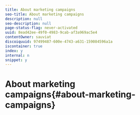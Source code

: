 ```yaml
---
title: About marketing campaigns
seo-title: About marketing campaigns
description: null
seo-description: null
page-status-flag: never-activated
uuid: 8ead42ee-49f0-4983-9cab-af3a969ac5e4
contentOwner: sauviat
discoiquuid: 97499487-600e-4743-a631-159084596a1a
iscontainer: true
index: y
internal: n
snippet: y
---
```


# About marketing campaigns{#about-marketing-campaigns}

